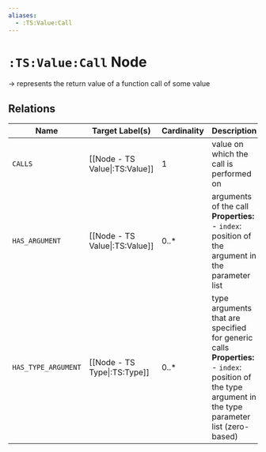 ```yaml
---
aliases:
  - :TS:Value:Call
---
```

# `:TS:Value:Call` Node

-> represents the return value of a function call of some value

## Relations

| Name                | Target Label(s)                | Cardinality | Description                                                                                                                                                 |
| ------------------- | ------------------------------ | ----------- | ----------------------------------------------------------------------------------------------------------------------------------------------------------- |
| `CALLS`             | [[Node - TS Value\|:TS:Value]] | 1           | value on which the call is performed on                                                                                                                     |
| `HAS_ARGUMENT`      | [[Node - TS Value\|:TS:Value]] | 0..*        | arguments of the call<br>**Properties:**<br>- `index`: position of the argument in the parameter list                                                       |
| `HAS_TYPE_ARGUMENT` | [[Node - TS Type\|:TS:Type]]   | 0..*        | type arguments that are specified for generic calls<br>**Properties:** <br>- `index`: position of the type argument in the type parameter list (zero-based) |
